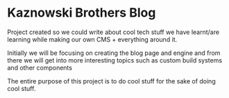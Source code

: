# Kaznowski Brothers Blog

Project created so we could write about cool tech stuff we have learnt/are learning while making our own CMS + everything around it.

Initially we will be focusing on creating the blog page and engine and from there we will get into more interesting topics such as custom build systems and other components

The entire purpose of this project is to do cool stuff for the sake of doing cool stuff.
